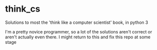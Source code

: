 # think_cs
Solutions to most the 'think like a computer scientist' book, in python 3

I'm a pretty novice programmer, so a lot of the solutions aren't correct or aren't actually even there.
I might return to this and fix this repo at some stage
